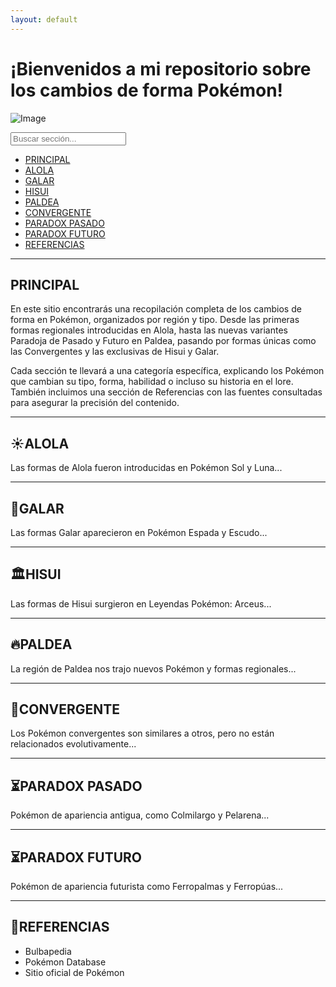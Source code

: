 ```yaml
---
layout: default
---
```


<h1>¡Bienvenidos a mi repositorio sobre los cambios de forma Pokémon!</h1>

![Image](https://github.com/user-attachments/assets/90a6bf1e-c12f-4725-be02-8f9887bde60d)

<input type="text" id="buscador" placeholder="Buscar sección..." onkeyup="buscarSeccion()">
<ul id="lista-secciones">
  <li><a href="#principal">PRINCIPAL</a></li>
  <li><a href="#alola">ALOLA</a></li>
  <li><a href="#galar">GALAR</a></li>
  <li><a href="#hisui">HISUI</a></li>
  <li><a href="#paldea">PALDEA</a></li>
  <li><a href="#convergente">CONVERGENTE</a></li>
  <li><a href="#paradox-pasado">PARADOX PASADO</a></li>
  <li><a href="#paradox-futuro">PARADOX FUTURO</a></li>
  <li><a href="#referencias">REFERENCIAS</a></li>
</ul>

<script>
function buscarSeccion() {
  let input = document.getElementById('buscador').value.toUpperCase();
  let ul = document.getElementById('lista-secciones');
  let li = ul.getElementsByTagName('li');
  for (let i = 0; i < li.length; i++) {
    let a = li[i].getElementsByTagName("a")[0];
    let txt = a.textContent || a.innerText;
    li[i].style.display = txt.toUpperCase().indexOf(input) > -1 ? "" : "none";
  }
}
</script>

---

## <a id="principal"></a>PRINCIPAL

En este sitio encontrarás una recopilación completa de los cambios de forma en Pokémon, organizados por región y tipo. Desde las primeras formas regionales introducidas en Alola, hasta las nuevas variantes Paradoja de Pasado y Futuro en Paldea, pasando por formas únicas como las Convergentes y las exclusivas de Hisui y Galar.

Cada sección te llevará a una categoría específica, explicando los Pokémon que cambian su tipo, forma, habilidad o incluso su historia en el lore. También incluimos una sección de Referencias con las fuentes consultadas para asegurar la precisión del contenido.

---

## <a id="alola"></a>☀️ALOLA

Las formas de Alola fueron introducidas en Pokémon Sol y Luna...

---

## <a id="galar"></a>🏰GALAR

Las formas Galar aparecieron en Pokémon Espada y Escudo...

---

## <a id="hisui"></a>🏛️HISUI

Las formas de Hisui surgieron en Leyendas Pokémon: Arceus...

---

## <a id="paldea"></a>🔥PALDEA

La región de Paldea nos trajo nuevos Pokémon y formas regionales...

---

## <a id="convergente"></a>🔄CONVERGENTE

Los Pokémon convergentes son similares a otros, pero no están relacionados evolutivamente...

---

## <a id="paradox-pasado"></a>⏳PARADOX PASADO

Pokémon de apariencia antigua, como Colmilargo y Pelarena...

---

## <a id="paradox-futuro"></a>⏳PARADOX FUTURO

Pokémon de apariencia futurista como Ferropalmas y Ferropúas...

---

## <a id="referencias"></a>🤝REFERENCIAS

- Bulbapedia
- Pokémon Database
- Sitio oficial de Pokémon

